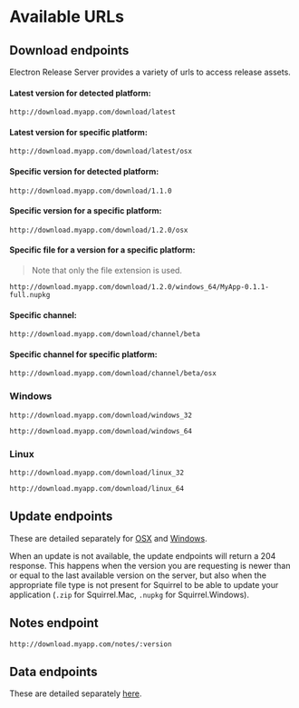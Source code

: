 # Available URLs
## Download endpoints
Electron Release Server provides a variety of urls to access release assets.

#### Latest version for detected platform:
`http://download.myapp.com/download/latest`
#### Latest version for specific platform:
`http://download.myapp.com/download/latest/osx`
#### Specific version for detected platform:
`http://download.myapp.com/download/1.1.0`
#### Specific version for a specific platform:
`http://download.myapp.com/download/1.2.0/osx`
#### Specific file for a version for a specific platform:
> Note that only the file extension is used.

`http://download.myapp.com/download/1.2.0/windows_64/MyApp-0.1.1-full.nupkg`
#### Specific channel:
`http://download.myapp.com/download/channel/beta`
#### Specific channel for specific platform:
`http://download.myapp.com/download/channel/beta/osx`

### Windows
`http://download.myapp.com/download/windows_32`

`http://download.myapp.com/download/windows_64`

### Linux
`http://download.myapp.com/download/linux_32`

`http://download.myapp.com/download/linux_64`

## Update endpoints
These are detailed separately for [OSX](update-osx.md) and [Windows](update-windows.md).

When an update is not available, the update endpoints will return a 204 response. This happens when the version you are requesting is newer than or equal to the last available version on the server, but also when the appropriate file type is not present for Squirrel to be able to update your application (`.zip` for Squirrel.Mac, `.nupkg` for Squirrel.Windows).

## Notes endpoint
`http://download.myapp.com/notes/:version`

## Data endpoints
These are detailed separately [here](api.md).

